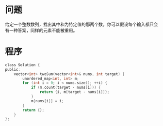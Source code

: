 # 问题

给定一个整数数列，找出其中和为特定值的那两个数。你可以假设每个输入都只会有一种答案，同样的元素不能被重用。

# 程序

```C
class Solution {
public:
    vector<int> twoSum(vector<int>& nums, int target) {
        unordered_map<int, int> m;
        for (int i = 0; i < nums.size(); ++i) {
            if (m.count(target - nums[i])) {
                return {i, m[target - nums[i]]};
            }
            m[nums[i]] = i;
        }
        return {};
    }
};
```
